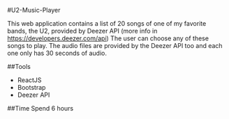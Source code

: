 #U2-Music-Player

This web application contains a list of 20 songs of one of my favorite bands, the U2, provided by Deezer API (more info in https://developers.deezer.com/api)
The user can choose any of these songs to play. The audio files are provided by the Deezer API too and each one only has 30 seconds of audio.

##Tools
* ReactJS
* Bootstrap
* Deezer API

##Time Spend
6 hours
